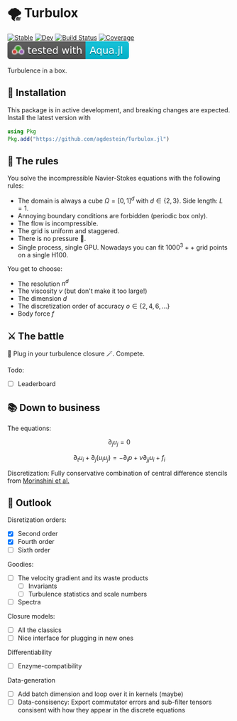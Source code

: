 # 🌪️ Turbulox

[![Stable](https://img.shields.io/badge/docs-stable-blue.svg)](https://agdestein.github.io/Turbulox.jl/stable/)
[![Dev](https://img.shields.io/badge/docs-dev-blue.svg)](https://agdestein.github.io/Turbulox.jl/dev/)
[![Build Status](https://github.com/agdestein/Turbulox.jl/actions/workflows/CI.yml/badge.svg?branch=main)](https://github.com/agdestein/Turbulox.jl/actions/workflows/CI.yml?query=branch%3Amain)
[![Coverage](https://codecov.io/gh/agdestein/Turbulox.jl/branch/main/graph/badge.svg)](https://codecov.io/gh/agdestein/Turbulox.jl)
[![Aqua](https://raw.githubusercontent.com/JuliaTesting/Aqua.jl/master/badge.svg)](https://github.com/JuliaTesting/Aqua.jl)

Turbulence in a box.

## 🚀 Installation

This package is in active development, and breaking changes are expected.
Install the latest version with

```julia
using Pkg
Pkg.add("https://github.com/agdestein/Turbulox.jl")
```

## 👮 The rules

You solve the incompressible Navier-Stokes equations with the following rules:

- The domain is always a cube $\Omega = [0,1]^d$ with $d \in \{ 2, 3\}$.
    Side length: $L = 1$.
- Annoying boundary conditions are forbidden (periodic box only).
- The flow is incompressible.
- The grid is uniform and staggered.
- There is no pressure 🥵.
- Single process, single GPU. Nowadays you can fit $1000^3++$ grid points on a single H100.

You get to choose:

- The resolution $n^d$
- The viscosity $\nu$ (but don't make it too large!)
- The dimension $d$
- The discretization order of accuracy $o \in \{2, 4, 6, \dots\}$
- Body force $f$

## ⚔️ The battle

🧙 Plug in your turbulence closure 🪄. Compete.

Todo:

- [ ] Leaderboard

## 📚 Down to business

The equations:

$$\partial_j u_j = 0$$

$$\partial_t u_i + \partial_j (u_i u_j) = -\partial_i p + \nu \partial_{jj} u_i + f_i$$

Discretization: Fully conservative combination of
central difference stencils from
[Morinshini et al.](https://www.sciencedirect.com/science/article/pii/S0021999198959629)

## 🫣 Outlook

Disretization orders:

- [x] Second order
- [x] Fourth order
- [ ] Sixth order

Goodies:

- [ ] The velocity gradient and its waste products
    - [ ] Invariants
    - [ ] Turbulence statistics and scale numbers
- [ ] Spectra

Closure models:

- [ ] All the classics
- [ ] Nice interface for plugging in new ones

Differentiability

- [ ] Enzyme-compatibility

Data-generation

- [ ] Add batch dimension and loop over it in kernels (maybe)
- [ ] Data-consisency: Export commutator errors and sub-filter tensors consisent
    with how they appear in the discrete equations
